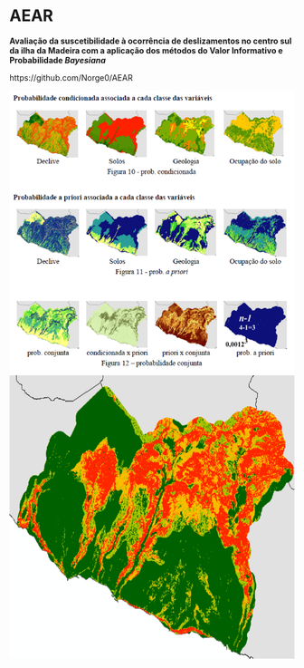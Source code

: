 # AEAR
<B>Avaliação da suscetibilidade à ocorrência de deslizamentos no centro sul
da ilha da Madeira com a aplicação dos métodos do Valor Informativo
e Probabilidade <i>Bayesiana</i></B><br>
<p></p>
https://github.com/Norge0/AEAR
<p></p>
<img src="equacao_mapas.PNG" alt="image" width="" height="500">
<img src="map_vi.png" alt="image" width="" height="500">

